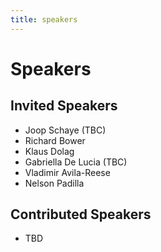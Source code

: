 ```yaml
---
title: speakers
---
```


# Speakers

## Invited Speakers
- Joop Schaye (TBC)
- Richard Bower
- Klaus Dolag
- Gabriella De Lucia (TBC)
- Vladimir Avila-Reese
- Nelson Padilla

## Contributed Speakers

- TBD
